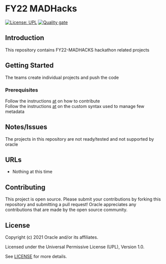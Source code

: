 # FY22 MADHacks

[![License: UPL](https://img.shields.io/badge/license-UPL-green)](https://img.shields.io/badge/license-UPL-green) [![Quality gate](https://sonarcloud.io/api/project_badges/quality_gate?project=oracle-devrel_fy22-madhacks)](https://sonarcloud.io/dashboard?id=oracle-devrel_fy22-madhacks)

## Introduction
This repository contains FY22-MADHACKS hackathon related projects

## Getting Started
The teams create individual projects and push the code

### Prerequisites
Follow the instructions [at](https://github.com/oracle-devrel/devo.tutorials/blob/main/README.md) on how to contribute \
Follow the instructions [at](https://github.com/oracle-devrel/cool.devo.build#pages) on the custom syntax used to manage few metadata

## Notes/Issues
 The projects in this repository are not ready/tested and not supported by oracle

## URLs
* Nothing at this time

## Contributing
This project is open source.  Please submit your contributions by forking this repository and submitting a pull request!  Oracle appreciates any contributions that are made by the open source community.

## License
Copyright (c) 2021 Oracle and/or its affiliates.

Licensed under the Universal Permissive License (UPL), Version 1.0.

See [LICENSE](LICENSE) for more details.
